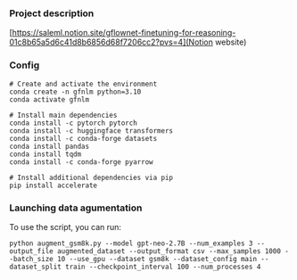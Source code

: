 ### Project description
[https://saleml.notion.site/gflownet-finetuning-for-reasoning-01c8b65a5d6c41d8b6856d68f7206cc2?pvs=4](Notion website)

### Config
```
# Create and activate the environment
conda create -n gfnlm python=3.10
conda activate gfnlm

# Install main dependencies
conda install -c pytorch pytorch
conda install -c huggingface transformers
conda install -c conda-forge datasets
conda install pandas
conda install tqdm
conda install -c conda-forge pyarrow

# Install additional dependencies via pip
pip install accelerate
```

### Launching data agumentation

To use the script, you can run:
```
python augment_gsm8k.py --model gpt-neo-2.7B --num_examples 3 --output_file augmented_dataset --output_format csv --max_samples 1000 --batch_size 10 --use_gpu --dataset gsm8k --dataset_config main --dataset_split train --checkpoint_interval 100 --num_processes 4
```